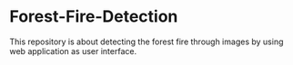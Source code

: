 # Forest-Fire-Detection
This repository is about detecting the forest fire through images by using web application as user interface.
